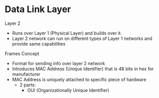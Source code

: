 # Data Link Layer
Layer 2
- Runs over Layer 1 (Physical Layer) and builds over it.
- Layer 2 network can run on different types of Layer 1 networks and provide same capabilities

Frames Concept
- Format for sending info over layer 2 network
- Introduces MAC Address (Unique Identifier) that is 48 bits in hex for manufacturer
- MAC Address is uniquely attached to specific piece of hardware
    - 2 parts:
        - OUI (Organizationally Unique Identifier)